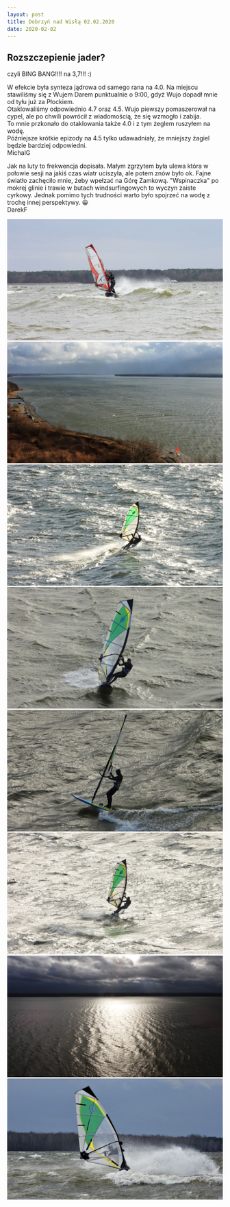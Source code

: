 ```yaml
---
layout: post
title: Dobrzyń nad Wisłą 02.02.2020
date: 2020-02-02
---
```


## Rozszczepienie jader?  

czyli BING BANG!!!! na 3,7!!! :)  

W efekcie była synteza jądrowa od samego rana na 4.0. Na miejscu stawiliśmy się z Wujem Darem punktualnie o 9:00, 
gdyż Wujo dopadł mnie od tyłu już za Płockiem.  
Otaklowaliśmy odpowiednio 4.7 oraz 4.5. Wujo piewszy pomaszerował na cypel, ale po chwili powrócił z wiadomością, że się wzmogło i zabija.  
To mnie przkonało do otaklowania także 4.0 i z tym żeglem ruszyłem na wodę.  
Późniejsze krótkie epizody na 4.5 tylko udawadniały, że mniejszy żagiel będzie bardziej odpowiedni.  
MichalG  

Jak na luty to frekwencja dopisała. Małym zgrzytem była ulewa która w połowie sesji na jakiś czas wiatr uciszyła, ale 
potem znów było ok. Fajne światło zachęciło mnie, żeby wpełzać na Górę Zamkową. 
"Wspinaczka" po mokrej glinie i trawie w butach windsurfingowych to wyczyn zaiste cyrkowy. 
Jednak pomimo tych trudności warto było spojrzeć na wodę z trochę innej perspektywy. 😀  
DarekF  

![W urodziny Majki](https://raw.githubusercontent.com/naspocie/blog/master/images/2020-02-02-Dobrzyn/DSCN9156.jpg "W urodziny Majki")
![W urodziny Majki](https://raw.githubusercontent.com/naspocie/blog/master/images/2020-02-02-Dobrzyn/DSCN9265.jpg "W urodziny Majki")
![W urodziny Majki](https://raw.githubusercontent.com/naspocie/blog/master/images/2020-02-02-Dobrzyn/DSCN9306.jpg "W urodziny Majki")
![W urodziny Majki](https://raw.githubusercontent.com/naspocie/blog/master/images/2020-02-02-Dobrzyn/DSCN9350.jpg "W urodziny Majki")
![W urodziny Majki](https://raw.githubusercontent.com/naspocie/blog/master/images/2020-02-02-Dobrzyn/DSCN9434.jpg "W urodziny Majki")
![W urodziny Majki](https://raw.githubusercontent.com/naspocie/blog/master/images/2020-02-02-Dobrzyn/DSCN9457.jpg "W urodziny Majki")
![W urodziny Majki](https://raw.githubusercontent.com/naspocie/blog/master/images/2020-02-02-Dobrzyn/DSCN9468.jpg "W urodziny Majki")
![W urodziny Majki](https://raw.githubusercontent.com/naspocie/blog/master/images/2020-02-02-Dobrzyn/DSCN9522.jpg "W urodziny Majki")
